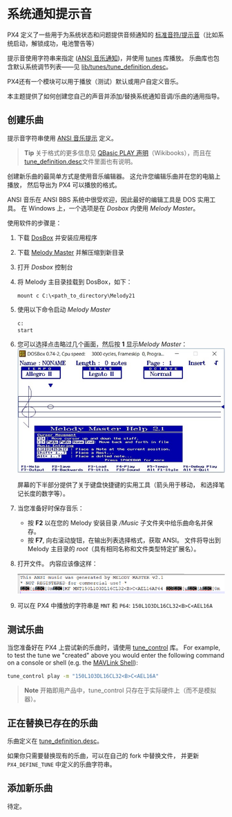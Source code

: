 # 系统通知提示音

PX4 定义了一些用于为系统状态和问题提供音频通知的 [标准音符/提示音](https://docs.px4.io/master/en/getting_started/tunes.html)（比如系统启动，解锁成功，电池警告等）

提示音使用字符串来指定 ([ANSI 音乐通知](http://artscene.textfiles.com/ansimusic/information/ansimtech.txt))，并使用 [tunes](https://github.com/PX4/Firmware/tree/master/src/lib/tunes) 库播放。 乐曲库也包含默认系统调节列表——见 [lib/tunes/tune_definition.desc](https://github.com/PX4/Firmware/blob/master/src/lib/tunes/tune_definition.desc)。

PX4还有一个模块可以用于播放（测试）默认或用户自定义音乐。

本主题提供了如何创建您自己的声音并添加/替换系统通知音调/乐曲的通用指导。


## 创建乐曲

提示音字符串使用 [ANSI 音乐提示](http://artscene.textfiles.com/ansimusic/information/ansimtech.txt) 定义。

> **Tip** 关于格式的更多信息见 [QBasic PLAY 声明](https://en.wikibooks.org/wiki/QBasic/Appendix#PLAY)（Wikibooks），而且在[tune_definition.desc](https://github.com/PX4/Firmware/blob/master/src/lib/tunes/tune_definition.desc)文件里面也有说明。

创建新乐曲的最简单方式是使用音乐编辑器。 这允许您编辑乐曲并在您的电脑上播放， 然后导出为 PX4 可以播放的格式。

ANSI 音乐在 ANSI BBS 系统中很受欢迎，因此最好的编辑工具是 DOS 实用工具。 在 Windows 上，一个选项是在 *Dosbox* 内使用 *Melody Master*。

使用软件的步骤是：

1. 下载 [DosBox](http://www.dosbox.com/) 并安装应用程序
1. 下载 [Melody Master](ftp://archives.thebbs.org/ansi_utilities/melody21.zip) 并解压缩到新目录
1. 打开 *Dosbox* 控制台
1. 将 Melody 主目录挂载到 DosBox，如下：
   ```
   mount c C:\<path_to_directory\Melody21
   ```
1. 使用以下命令启动 *Melody Master*
   ```
   c:
   start
   ```
1. 您可以选择点击略过几个画面，然后按 **1** 显示*Melody Master*： ![Melody Master 2.1](../../assets/tunes/tunes_melody_master_2_1.jpg)

   屏幕的下半部分提供了关于键盘快捷键的实用工具（箭头用于移动， 和选择笔记长度的数字等）。
1. 当您准备好时保存音乐：
   - 按 **F2** 以在您的 Melody 安装目录 */Music* 子文件夹中给乐曲命名并保存。
   - 按 **F7**, 向右滚动旋钮，在输出列表选择格式，获取 ANSI。 文件将导出到 Melody 主目录的 *root*（具有相同名称和文件类型特定扩展名）。
1. 打开文件。 内容应该像这样：

   ![ANSI Output from file](../../assets/tunes/tune_musicmaker_ansi_output.png)

1. 可以在 PX4 中播放的字符串是  `MNT` 和 `P64`: `150L1O3DL16CL32<B>C<AEL16A`


## 测试乐曲

当您准备好在 PX4 上尝试新的乐曲时，请使用 [tune_control](../middleware/modules_system.md#tunecontrol) 库。 For example, to test the tune we "created" above you would enter the following command on a console or shell (e.g. the [MAVLink Shell](../debug/mavlink_shell.md)):
```sh
tune_control play -m "150L1O3DL16CL32<B>C<AEL16A"
```

> **Note** 开箱即用产品中，tune_control 只存在于实际硬件上（而不是模拟器）。


## 正在替换已存在的乐曲

乐曲定义在 [tune_definition.desc](https://github.com/PX4/Firmware/blob/master/src/lib/tunes/tune_definition.desc)。

如果你只需要替换现有的乐曲，可以在自己的 fork 中替换文件， 并更新 `PX4_DEFINE_TUNE` 中定义的乐曲字符串。


## 添加新乐曲


待定。


<!-- 

1. Assumption is that you need to define a new `PX4_DEFINE_TUNE` with its own number in the file.
2. Need to look at how tunes are played. Problem for another day.

-->